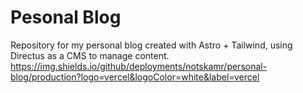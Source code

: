 # Pesonal Blog
Repository for my personal blog created with Astro + Tailwind, using Directus as a CMS to manage content.
https://img.shields.io/github/deployments/notskamr/personal-blog/production?logo=vercel&logoColor=white&label=vercel
